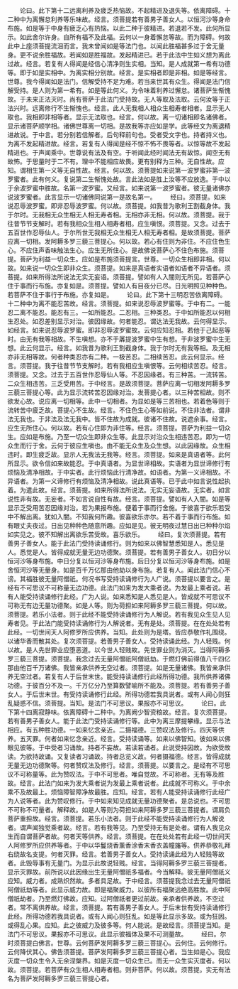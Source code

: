 <!-- { "loadSidebar": true } -->
　　论曰。此下第十二远离利养及疲乏热恼故。不起精进及退失等。依离障碍。十二种中为离懈怠利养等乐味故。经言。须菩提若有善男子善女人。以恒河沙等身命布施。如是等于中身有疲乏心有热恼。以此二种于彼精进。若退若不发。此何所显示。如此舍尔许身。自所有福不及此福。云何以一身着懈怠等故。而为障碍。何故此中上座须菩提流泪而言。我未曾闻如是等法门也。以闻此胜福甚多过于舍无量身。更不说余胜福故。若闻如是胜福故。发起精进已。若于此法中生如义想为离此过故。经言。若复有人得闻是经信心清净则生实相。当知。是人成就第一希有功德等。即于如是实相中。为离实相分别故。经言。是实相者即是非相。如是等经言。世尊。我今得闻如是法门。信解受持不足为难。若当来世其有众生。得闻是法门信解受持。是人则为第一希有。如是等此何义。为令味着利养过懈怠。诸菩萨生惭愧故。于未来正法灭时。尚有菩萨于此法门受持故。无人等取及法取。云何汝等于正法兴时。远离修行不生惭愧也。经言。此人无我相人相众生相寿者相者。显示无人取也。我相即非相等者。显示无法取也。经言。何以故。离一切诸相即名诸佛者。显示诸菩萨顺学相。诸佛世尊离一切相。是故我等亦应如是学。此等经文为离退精进故说。于中言。若分别若信解者。后句释前句也。受者受文字也。持者持义也。为离不发起精进故。经言。若复有人得闻是经不惊不怖不畏等者。以惊等故不发起精进也。于声闻乘中。世尊说有法及有空。于听闻此经时闻法无有故惊。闻空无有故怖。于思量时于二不有。理中不能相应故畏。更有别释为三种。无自性故。应知。谓相生第一义等无自性故。经言。何以故。须菩提如来说第一波罗蜜非第一波罗蜜者。此有何义。复说第二生惭愧处故。言此法如是胜上汝等不应放逸。于中以于余波罗蜜中胜故。名第一波罗蜜。又经言。如来说第一波罗蜜者。彼无量诸佛亦说波罗蜜者。此言显示一切诸佛同说第一是故名第一。
　　经曰。须菩提。如来说忍辱波罗蜜。即非忍辱波罗蜜。何以故。须菩提。如我昔为歌利王割截身体。我于尔时。无我相无众生相无人相无寿者相。无相亦非无相。何以故。须菩提。我于往昔节节支解时。若有我相众生相人相寿者相。应生嗔恨。须菩提。又念。过去于五百世作忍辱仙人。于尔所世无我相无众生相无人相无寿者相。是故须菩提。菩萨应离一切相。发阿耨多罗三藐三菩提心。何以故。若心有住则为非住。不应住色生心。不应住声香味触法生心。应生无所住心。是故佛说菩萨心不住色布施。须菩提。菩萨为利益一切众生。应如是布施须菩提言。世尊。一切众生相即非相。何以故。如来说一切众生即非众生。须菩提。如来是真语者实语者如语者不异语者。须菩提。如来所得法所说法无实无妄语。须菩提。譬如有人入闇则无所见。若菩萨心住于事而行布施。亦复如是。须菩提。譬如人有目夜分已尽。日光明照见种种色。若菩萨不住于事行于布施。亦复如是。
　　论曰。此下第十三明忍苦依离障碍。十二种中为离不能忍苦故。经言。须菩提。如来说忍辱波罗蜜等。于中有二。一能忍二离不能忍。能忍有三。一如所能忍。二忍相。三种类忍。于中如所能忍以何相生忍处。如忍差别显示对治。彼因缘故。何者能忍。谓达法无我故。云何得显示。如经言。如来说忍辱波罗蜜。即非忍辱波罗蜜故。云何应知忍相。若他于己起恶等时。由无有我等相故。不生嗔想。亦不于羼提波罗蜜中生有想。于非波罗蜜中生无想。此云何显示。经言。如我昔为歌利王割截身体。我于尔时无有我等相。及无相亦非无相等故。何者种类忍亦有二种。一极苦忍。二相续苦忍。此云何显示。经言。须菩提。我于往昔节节支解时。若有我相应生嗔恨等。云何相续苦忍。经言。须菩提。又念。过去于五百世作忍辱仙人等。不忍因缘者。有三种苦。一流转苦。二众生相违苦。三乏受用苦。于中经言。是故须菩提。菩萨应离一切相发阿耨多罗三藐三菩提心等。此为显示流转苦忍因缘对治。发菩提心者。以三种苦相故。则不欲发心故。说应离一切相等。此中一切相者。为显如是等三苦相也。若着色等则于流转苦中疲乏故。菩提心不生故。经言。不住色生心等如前说。不住非法者。谓非法无我也。于非法及法无我中。皆不住故为成就。彼诸不住故。说遮余事。经言。应生无所住心。何以故。若有心住即为非住等。经言。须菩提。菩萨为利益一切众生。应如是布施。乃至一切众生即非众生等。此显示对治众生相违苦忍。即为一切众生而行于舍。云何于彼应生嗔也。由不能无众生及众生想。以此因缘故。众生相违时。即生疲乏故。显示人无我法无我等。经言。须菩提。如来是真语者等。此何所显示。欲令信如来故能忍。于中真语者。为显世谛相故。实语者为显世谛修行有烦恼及清净相故。于中实者。此行烦恼此行清净故。如语者。为第一义谛相故。不异语者。为第一义谛修行有烦恼及清净相故。说此真语等。已于此中如言说性起执着。为遣此故。经言。须菩提。如来所得法所说法。无实无妄语故。无实者。如言说性非有故。无妄者。不如言说自性有故。经言。须菩提。譬如有人入闇。如是等显示乏受用苦忍因缘对治。若为果报布施。便着于事而行舍施。于彼喜于欲乐若受中不解出离。犹如入闇。不知我何所趣。彼喜欲乐亦尔。若不着于事而行布施。如有眼丈夫夜过。日出见种种色随意所趣。应如是见。彼无明夜过慧日出已种种尔焰如实见之。彼不知解出离欲乐苦受故。喜乐欲乐。
　　经曰。复次须菩提。若有善男子善女人。能于此法门受持读诵修行。则为如来以佛智慧悉知是人。悉见是人。悉觉是人。皆得成就无量无边功德聚。须菩提。若有善男子善女人。初日分以恒河沙等身布施。中日分复以恒河沙等身布施。后日分复以恒河沙等身布施。如是舍恒河沙等无量身。如是百千万亿那由他劫以身布施。若复有人。闻此法门信心不谤。其福胜彼无量阿僧祇。何况书写受持读诵修行为人广说。须菩提以要言之。是经有不可思议不可称量无边功德。此法门如来为发大乘者说。为发最上乘者说。若有人能受持读诵修行此经。广为人说。如来悉知是人悉见是人。皆成就不可思议不可称无有边无量功德聚。如是人等。则为荷担如来阿耨多罗三藐三菩提。何以故。须菩提。若乐小法者。则于此经不能受持读诵修行为人解说。若有我见众生见人见寿者见。于此法门能受持读诵修行为人解说者。无有是处。须菩提。在在处处若有此经。一切世间天人阿修罗所应供养。当知。此处则为是塔。皆应恭敬作礼围绕。以诸华香而散其处。复次须菩提。若善男子善女人。受持读诵此经。为人轻贱。何以故。是人先世罪业应堕恶道。以今世人轻贱故。先世罪业则为消灭。当得阿耨多罗三藐三菩提。须菩提。我念过去无量阿僧祇阿僧祇劫。于燃灯佛前得值八千四亿那由他百千万诸佛。我皆亲承供养无空过者。须菩提。如是无量诸佛。我皆亲承供养无空过者。若复有人于后世末世。能受持读诵修行此经所得功德。我所供养诸佛功德。于彼百分不及一。千万亿分乃至算数譬喻所不能及。须菩提。若有善男子善女人。于后世末世。有受持读诵修行此经。所得功德若我具说者。或有人闻心则狂乱疑惑不信。须菩提。当知。是法门不可思议。果报亦不可思议。
　　论曰。此下第十四离寂静味。依离障碍十二种中。为离阙少智资粮故。经言。复次须菩提。若有善男子善女人。能于此法门受持读诵修行等。此中为离三摩提攀缘。显示与法相应。有五种胜功德。一如来忆念亲近。二摄福德。三赞叹法及修行。四天等供养。五灭罪。何者如来忆念亲近。经言。受持读诵等。如来以佛智知。彼如来以佛眼见彼等。于中受者习诵故。持者不妄故。若读若诵者。此说受持因故。为欲受故读。为欲持故诵。又复读者习诵故。持者总览义故。何者摄福德。经言。皆得成就无量无边功德聚等。何者赞叹法及修行。经言。须菩提。以要言之。是经有不可思议不可称量等。此为赞叹法。于中不可思者。唯自觉故。不可称者。无有等及胜故。经言。此法门如来为发大乘者说为发最上乘者说者。此成就不可称义。于中余乘不及故最上。烦恼障智障净故最胜。应知。经言。若有人能受持读诵修行此经广为人说等者。此为赞叹修行。于中如来知见成就无量功德聚者。是总说也。不可思不可称不可量者。解释故。如是人等则为荷担如来阿耨多罗三藐三菩提者。谓肩负菩萨重担故。经言。须菩提。若乐小法者。则于此经不能受持读诵修行为人解说者。谓声闻独觉乘者故。经言。若有我等见。乃至受持无有是处者。谓有人我见众生而自谓菩萨者故。何者天等供养。经言。须菩提。在在处处若有此经一切世间天人阿修罗所应供养等者。于中以华鬘烧香薰香涂香末香衣盖幢旛等。供养恭敬礼拜右绕故名支提。何者灭罪。经言。若善男子善女人。受持读诵此经为人轻贱等故者。此毁辱事有无量门。为显示此故说轻贱。经言。当得阿耨多罗三藐三菩提者。显示灭罪故。前所说以此因缘出生无量阿僧祇多福者。今当解释。彼无量阿僧祇义应知。威力者。成熟炽然故。多者具足故。于中经言。须菩提我念过去无量阿僧祇阿僧祇劫等者。此显示威力故。即是福聚威力。以彼所有福聚远绝高胜故。此中阿僧祇劫者。乃至燃灯佛故。应知。过阿僧祇者更过前故。亲承者供养故。不空过者。常不离供养故。经言。须菩提。若有善男子善女人。于后末世有受持读诵修行此经。所得功德若我具说者。或有人闻心则狂乱。如是等此显示多故。或为狂因。或得乱心果。应知。此之彼威力及彼多等。何人能说。是故经言。须菩提当知。是法门不可思议。果报亦不可思议。此显示彼福体及果不可测量故。
　　经曰。尔时须菩提白佛言。世尊。云何菩萨发阿耨多罗三藐三菩提心。云何住。云何修行。云何降伏其心。佛告须菩提。菩萨发阿耨多罗三藐三菩提心者。当生如是心。我应灭度一切众生令入无余涅槃界。如是灭度一切众生已。而无一众生实灭度者。何以故。须菩提。若菩萨有众生相人相寿者相。则非菩萨。何以故。须菩提。实无有法名为菩萨发阿耨多罗三藐三菩提心者。
